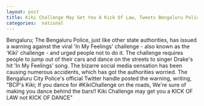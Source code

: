 ```yaml
---
layout: post
title: Kiki Challenge May Get You A Kick Of Law, Tweets Bengaluru Police
categories:  national
---
```


Bengaluru; The Bengaluru Police, just like other state authorities, has issued a warning against the viral 'In My Feelings' challenge - also known as the 'Kiki' challenge - and urged people not to do it.
The challenge requires people to jump out of their cars and dance on the streets to singer Drake's hit 'In My Feelings' song. The bizarre social media sensation has been causing numerous accidents, which has got the authorities worried.
The Bengaluru City Police's official Twitter handle posted the warning, writing, "BCP's Kiki; If you dance for #KikiChallenge on the roads, We're sure of making you dance behind the bars!! Kiki Challenge may get you a KICK OF LAW not KICK OF DANCE"

